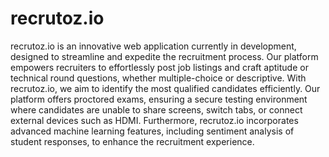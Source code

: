 # recrutoz.io

recrutoz.io is an innovative web application currently in development, designed to streamline and expedite the recruitment process. Our platform empowers recruiters to effortlessly post job listings and craft aptitude or technical round questions, whether multiple-choice or descriptive. With recrutoz.io, we aim to identify the most qualified candidates efficiently. Our platform offers proctored exams, ensuring a secure testing environment where candidates are unable to share screens, switch tabs, or connect external devices such as HDMI. Furthermore, recrutoz.io incorporates advanced machine learning features, including sentiment analysis of student responses, to enhance the recruitment experience.
